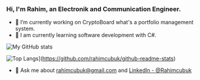 ### Hi, I'm Rahim, an Electronik and Communication Engineer.

- 🔭 I’m currently working on CryptoBoard what's a portfolio management system.
- 🌱 I am currently learning software development with C#.

![My GitHub stats](https://github-readme-stats.vercel.app/api?username=rahimcubuk&show_icons=true&theme=dark) 

![Top Langs](https://github-readme-stats.vercel.app/api/top-langs/?username=rahimcubuk&layout=compact)](https://github.com/rahimcubuk/github-readme-stats)

- 💬 Ask me about rahimcubuk@gmail.com and [LinkedIn - @Rahimcubuk](https://www.linkedin.com/in/rahim-%C3%A7-47903493/)
